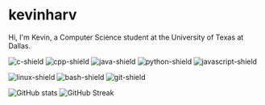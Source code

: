 # kevinharv
Hi, I'm Kevin, a Computer Science student at the University of Texas at Dallas.

![c-shield] ![cpp-shield] ![java-shield] ![python-shield] ![javascript-shield]

![linux-shield] ![bash-shield] ![git-shield]

![GitHub stats](https://github-readme-stats.vercel.app/api?username=kevinharv&show_icons=true&theme=react&hide_border=true)
![GitHub Streak](https://streak-stats.demolab.com?user=kevinharv&theme=react&hide_border=true)

[c-shield]: https://img.shields.io/badge/C-20232A?style=for-the-badge&logo=c
[cpp-shield]: https://img.shields.io/badge/C++-20232A?style=for-the-badge&logo=c%2B%2B
[java-shield]: https://img.shields.io/badge/Java-20232A?style=for-the-badge&logo=coffeescript
[python-shield]: https://img.shields.io/badge/Python-20232A?style=for-the-badge&logo=python
[javascript-shield]: https://img.shields.io/badge/Javascript-20232A?style=for-the-badge&logo=javascript
[linux-shield]: https://img.shields.io/badge/Unix-20232A?style=for-the-badge&logo=archlinux
[bash-shield]: https://img.shields.io/badge/Bash-20232A?style=for-the-badge&logo=gnubash
[git-shield]: https://img.shields.io/badge/Git-20232A?style=for-the-badge&logo=git
